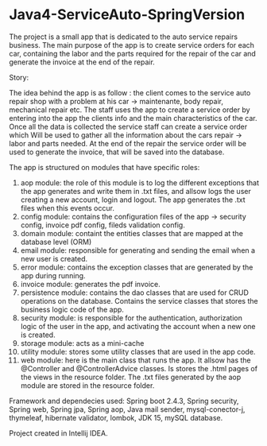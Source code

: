 # Java4-ServiceAuto-SpringVersion


The project is a small app that is dedicated to the auto service repairs business. The main purpose of the app is to create service orders for each car, containing the labor and the parts required for the repair of the car and generate the invoice at the end of the repair.

Story:

The idea behind the app is as follow : the client comes to the service auto repair shop with a problem at his car -> maintenante, body repair, mechanical repair etc.
The staff uses the app to create a service order by entering into the app the clients info and the main characteristics of the car. Once all the data is collected the service staff can create a service order which
Will be used to gather all the information about the cars repair -> labor and parts needed.
At the end of the repair the service order will be used to generate the invoice, that will be saved into the database.

The app is structured on modules that have specific roles:
1.	aop module: the role of this module is to log the different exceptions that the app generates and write them in .txt files, and allsow logs the user creating a new account, login and logout. The app generates the .txt files when this events occur.
2.	config module: contains the configuration files of the app -> security config, invoice pdf config, fileds validation config.
3.	domain module: containt the entities classes that are mapped at the database level (ORM)
4.	email module: responsible for generating and sending the email when a new user is created.
5.	error module: contains the exception classes that are generated by the app during running.
6.	invoice module: generates the pdf invoice.
7.	persistence module: contains the dao classes that are used for CRUD operations on the database. Contains the service classes that stores the business logic code of the app.
8.	security module: is responsible for the authentication, authorization logic of the user in the app, and activating the account when a new one is created.
9.	storage module: acts as a mini-cache
10.	utility module: stores some utility classes that are used in the app code.
11.	web module: here is the main class that runs the app. It allsow has the @Controller and @ControllerAdvice classes. Is stores the .html pages of the views in the resource folder. The .txt files generated by the aop module are stored in the resource folder.


Framework and dependecies used: Spring boot 2.4.3, Spring security, Spring web, Spring jpa, Spring aop,  Java mail sender, mysql-conector-j, thymeleaf, hibernate validator, lombok, JDK 15, mySQL database.

Project created in Intellij IDEA.
